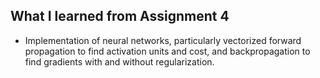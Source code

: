 ## What I learned from Assignment 4
* Implementation of neural networks, particularly vectorized forward propagation to find activation units and cost, and backpropagation to find gradients with and without regularization.
